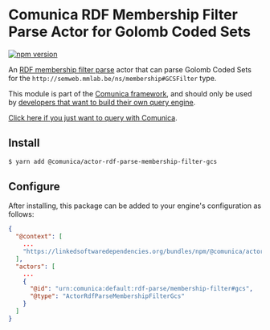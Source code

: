# Comunica RDF Membership Filter Parse Actor for Golomb Coded Sets

[![npm version](https://badge.fury.io/js/%40comunica%2Factor-rdf-parse-membership-filter-gcs.svg)](https://www.npmjs.com/package/@comunica/actor-rdf-parse-membership-filter-gcs)

An [RDF membership filter parse](https://github.com/comunica/comunica/tree/master/packages/bus-rdf-parse-membership-filter) actor that
can parse Golomb Coded Sets for the `http://semweb.mmlab.be/ns/membership#GCSFilter` type.

This module is part of the [Comunica framework](https://github.com/comunica/comunica),
and should only be used by [developers that want to build their own query engine](https://comunica.dev/docs/modify/).

[Click here if you just want to query with Comunica](https://comunica.dev/docs/query/).

## Install

```bash
$ yarn add @comunica/actor-rdf-parse-membership-filter-gcs
```

## Configure

After installing, this package can be added to your engine's configuration as follows:
```json
{
  "@context": [
    ...
    "https://linkedsoftwaredependencies.org/bundles/npm/@comunica/actor-rdf-parse-membership-filter-gcs/^0.0.0/components/context.jsonld"  
  ],
  "actors": [
    ...
    {
      "@id": "urn:comunica:default:rdf-parse/membership-filter#gcs",
      "@type": "ActorRdfParseMembershipFilterGcs"
    }
  ]
}
```
